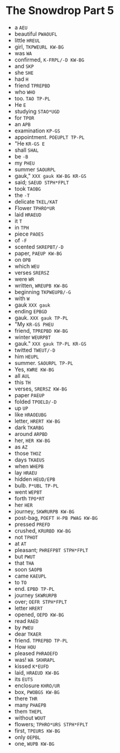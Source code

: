 # The Snowdrop Part 5

* a `AEU`
* beautiful `PWAOUFL`
* little `HREUL`
* girl, `TKPWEURL KW-BG`
* was `WA`
* confirmed, `K-FRPL/-D KW-BG`
* and `SKP`
* she `SHE`
* had `H`
* friend `TPREPBD`
* who `WHO`
* too. `TAO TP-PL`
* He `E`
* studying `STAO*UGD`
* for `TPOR`
* an `APB`
* examination `KP-GS`
* appointment. `POEUPLT TP-PL`
* "He `KR-GS E`
* shall `SHAL`
* be `-B`
* my `PHEU`
* summer `SAOURPL`
* gauk," `XXX gauk KW-BG KR-GS`
* said; `SAEUD STPH*FPLT`
* took `TAOBG`
* the `-T`
* delicate `TKEL/KAT`
* Flower `TPHRO*UR`
* laid `HRAEUD`
* it `T`
* in `TPH`
* piece `PAOES`
* of `-F`
* scented `SKREPBT/-D`
* paper, `PAEUP KW-BG`
* on `OPB`
* which `WEU`
* verses `SRERSZ`
* were `WR`
* written, `WREUPB KW-BG`
* beginning `TKPWEUPB/-G`
* with `W`
* gauk `XXX gauk`
* ending `EPBGD`
* gauk. `XXX gauk TP-PL`
* "My `KR-GS PHEU`
* friend, `TPREPBD KW-BG`
* winter `WEURPBT`
* gauk." `XXX gauk TP-PL KR-GS`
* twitted `TWEUT/-D`
* him `HEUPL`
* summer. `SAOURPL TP-PL`
* Yes, `KWRE KW-BG`
* all `AUL`
* this `TH`
* verses, `SRERSZ KW-BG`
* paper `PAEUP`
* folded `TPOELD/-D`
* up `UP`
* like `HRAOEUBG`
* letter, `HRERT KW-BG`
* dark `TKARBG`
* around `ARPBD`
* her, `HER KW-BG`
* as `AZ`
* those `THOZ`
* days `TKAEUS`
* when `WHEPB`
* lay `HRAEU`
* hidden `HEUD/EPB`
* bulb. `P*UBL TP-PL`
* went `WEPBT`
* forth `TPO*RT`
* her `HER`
* journey, `SKWRURPB KW-BG`
* post-bag, `POEFT H-PB PWAG KW-BG`
* pressed `PREFD`
* crushed, `KRURBD KW-BG`
* not `TPHOT`
* at `AT`
* pleasant; `PHREFPBT STPH*FPLT`
* but `PWUT`
* that `THA`
* soon `SAOPB`
* came `KAEUPL`
* to `TO`
* end. `EPBD TP-PL`
* journey `SKWRURPB`
* over; `OEFR STPH*FPLT`
* letter `HRERT`
* opened, `OEPD KW-BG`
* read `RAED`
* by `PWEU`
* dear `TKAER`
* friend. `TPREPBD TP-PL`
* How `HOU`
* pleased `PHRAOEFD`
* was! `WA SKHRAPL`
* kissed `K*EUFD`
* laid, `HRAEUD KW-BG`
* its `EUTS`
* enclosure `KHRO/UR`
* box, `PWOBGS KW-BG`
* there `THR`
* many `PHAEPB`
* them `THEPL`
* without `WOUT`
* flowers; `TPHRO*URS STPH*FPLT`
* first, `TPEURS KW-BG`
* only `OEPBL`
* one, `WUPB KW-BG`
